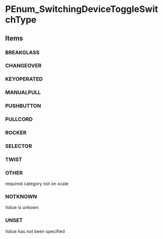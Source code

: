 # PEnum_SwitchingDeviceToggleSwitchType

## Items

### BREAKGLASS


### CHANGEOVER


### KEYOPERATED


### MANUALPULL


### PUSHBUTTON


### PULLCORD


### ROCKER


### SELECTOR


### TWIST


### OTHER
required category not on scale

### NOTKNOWN
Value is unkown

### UNSET
Value has not been specified
